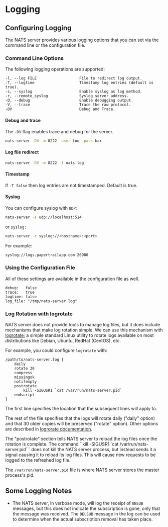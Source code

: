 # Logging

## Configuring Logging

The NATS server provides various logging options that you can set via the command line or the configuration file.

### Command Line Options

The following logging operations are supported:

```text
-l, --log FILE                   File to redirect log output.
-T, --logtime                    Timestamp log entries (default is true).
-s, --syslog                     Enable syslog as log method.
-r, --remote_syslog              Syslog server address.
-D, --debug                      Enable debugging output.
-V, --trace                      Trace the raw protocol.
-DV                              Debug and Trace.
```

#### Debug and trace

The `-DV` flag enables trace and debug for the server.

```bash
nats-server -DV -m 8222 -user foo -pass bar
```

#### Log file redirect

```bash
nats-server -DV -m 8222 -l nats.log
```

#### Timestamp

If `-T false` then log entries are not timestamped. Default is true.

#### Syslog

You can configure syslog with `UDP`:

```bash
nats-server -s udp://localhost:514
```

or `syslog:`

```bash
nats-server -r syslog://<hostname>:<port>
```

For example:

```bash
syslog://logs.papertrailapp.com:26900
```

### Using the Configuration File

All of these settings are available in the configuration file as well.

```text
debug:   false
trace:   true
logtime: false
log_file: "/tmp/nats-server.log"
```

### Log Rotation with logrotate

NATS server does not provide tools to manage log files, but it does include mechanisms that make log rotation simple. We can use this mechanism with [logrotate](https://github.com/logrotate/logrotate); a simple standard Linux utility to rotate logs available on most distributions like Debian, Ubuntu, RedHat \(CentOS\), etc.

For example, you could configure `logrotate` with:

```text
/path/to/nats-server.log {
    daily
    rotate 30
    compress
    missingok
    notifempty
    postrotate
        kill -SIGUSR1 `cat /var/run/nats-server.pid`
    endscript
}
```

The first line specifies the location that the subsequent lines will apply to.

The rest of the file specifies that the logs will rotate daily \("daily" option\) and that 30 older copies will be preserved \("rotate" option\). Other options are described in [logrorate documentation](https://linux.die.net/man/8/logrotate).

The "postrotate" section tells NATS server to reload the log files once the rotation is complete. The command ``kill -SIGUSR1 `cat /var/run/nats-server.pid```  does not kill the NATS server process, but instead sends it a signal causing it to reload its log files. This will cause new requests to be logged to the refreshed log file.

The `/var/run/nats-server.pid` file is where NATS server stores the master process's pid.

## Some Logging Notes

* The NATS server, in verbose mode, will log the receipt of `UNSUB` messages, but this does not indicate the subscription is gone, only that the message was received. The `DELSUB` message in the log can be used to determine when the actual subscription removal has taken place.

